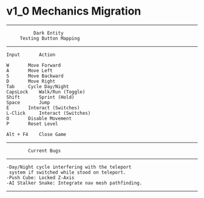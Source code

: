 # v1_0 Mechanics Migration

******************************************************
	    	  Dark Entity
	     Testing Button Mapping
******************************************************

   	Input		Action

   	W 		Move Forward
   	A		Move Left
   	S		Move Backward
   	D		Move Right
   	Tab		Cycle Day/Night
   	CapsLock	Walk/Run (Toggle)
   	Shift		Sprint (Hold)
   	Space		Jump
   	E		Interact (Switches)
   	L-Click		Interact (Switches)
   	O		Disable Movement
   	P		Reset Level
   
   	Alt + F4	Close Game
   
******************************************************
	    	Current Bugs
******************************************************

    -Day/Night cycle interfering with the teleport 
     system if switched while stood on teleport.
    -Push Cube: Locked Z-Axis
    -AI Stalker Snake: Integrate nav mesh pathfinding.

******************************************************
